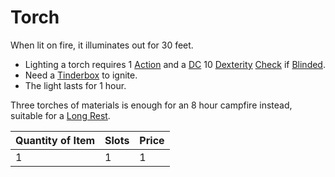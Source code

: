 # Torch

When lit on fire, it illuminates out for 30 feet.

- Lighting a torch requires 1 [Action](../../../Game%20Procedures/Core%20Procedures/Action.md) and a [DC](../../../Game%20Procedures/Core%20Procedures/DC.md) 10 [Dexterity](../../../Player%20Characters/The%20Ability%20Scores/Dexterity.md) [Check](../../../Game%20Procedures/Core%20Procedures/Check.md) if [Blinded](../../../Game%20Procedures/Conditions/Blinded.md).
- Need a [Tinderbox](../10%20Coins/Tinderbox.md) to ignite.
- The light lasts for 1 hour.

Three torches of materials is enough for an 8 hour campfire instead, suitable for a [Long Rest](../../../Game%20Procedures/Core%20Procedures/Resting.md#Long%20Rest).

| Quantity of Item |  Slots | Price |
| ---------------- | ------ | ----- |
| 1                | 1      | 1     |
